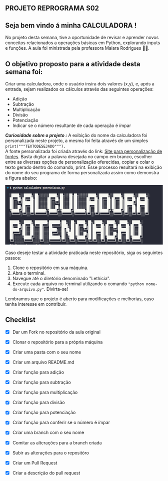 ## PROJETO REPROGRAMA S02

## Seja bem vindo á minha CALCULADORA !


No projeto desta semana, tive a oportunidade de revisar e aprender novos conceitos relacionados a operações básicas em Python, explorando inputs e funções. A aula foi ministrada pela professora Maiara Rodrigues 👧🏻.

## O objetivo proposto para a atividade desta semana foi:

Criar uma calculadora, onde o usuário insira dois valores (x,y), e, após a entrada, sejam realizados os cálculos através das seguintes operações:

-   Adição
-   Subtração
-   Multiplicação
-   Divisão
-   Potenciação
- Indicar se o número resultante de cada operação é ímpar

***Curiosidade sobre o projeto :***
A exibição do nome da calculadora foi personalizada neste projeto, a mesma foi feita através de um simples `print("""TEXTODESEJADO""").`  
A fonte personalizada foi criada através do link: [Site para personalização de fontes](https://fsymbols.com/generators/blocky/). 
Basta digitar a palavra desejada no campo em branco, escolher entre as diversas opções de personalização oferecidas, copiar e colar o texto gerado dentro do comando, print. Esse processo resultará na exibição do nome do seu programa de forma personalizada assim como demonstra a figura abaixo: 

<img src="/Lethicia-Asevedo/assets/print-prompt.png" alt="Imagem prompt personalizado" />

Caso deseje testar a atividade praticada neste repositório, siga os seguintes passos:

1. Clone o repositório em sua máquina.
2. Abra o terminal.
3. Navegue até o diretório denominado "Lethicia".
4. Execute cada arquivo no terminal utilizando o comando `"python nome-do-arquivo.py"`.
Divirta-se!

Lembramos que o projeto é aberto para modificações e melhorias, caso tenha interesse em contribuir.

## Checklist

 - [x] Dar um Fork no repositório da aula original 
 - [x] Clonar o repositório para a própria máquina
 - [x] Criar uma pasta com o seu nome 
 - [x] Criar um arquivo README.md
 - [x] Criar função para adição
 - [x] Criar função para subtração 
 - [x] Criar função para multiplicação
 - [x] Criar função para divisão 
 - [x] Criar função para potenciação
 - [x] Criar função para conferir se o número é ímpar
 - [x] Criar uma branch com o seu nome 
 - [x] Comitar as alterações para a branch criada 
 - [x] Subir as alterações para o repositóro
 - [x] Criar um Pull Request
 - [x] Criar a descrição do pull request 


